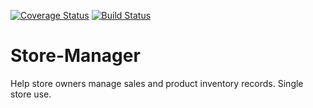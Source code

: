 [![Coverage Status](https://coveralls.io/repos/github/eben-k/Store-Manager/badge.svg?branch=ft-create-a-product)](https://coveralls.io/github/eben-k/Store-Manager?branch=ft-create-a-product)
[![Build Status](https://travis-ci.com/eben-k/Store-Manager.svg?branch=ft-create-a-product)](https://travis-ci.com/eben-k/Store-Manager)

# Store-Manager
Help store owners manage sales and product inventory records. Single store use.
